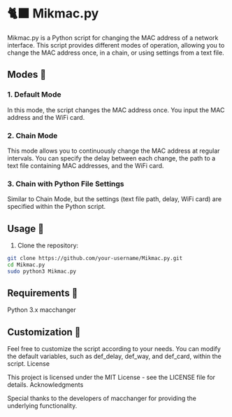 # 🐈‍⬛ Mikmac.py

Mikmac.py is a Python script for changing the MAC address of a network interface. This script provides different modes of operation, allowing you to change the MAC address once, in a chain, or using settings from a text file.

## Modes 🔨

### 1. Default Mode
In this mode, the script changes the MAC address once. You input the MAC address and the WiFi card.

### 2. Chain Mode
This mode allows you to continuously change the MAC address at regular intervals. You can specify the delay between each change, the path to a text file containing MAC addresses, and the WiFi card.

### 3. Chain with Python File Settings
Similar to Chain Mode, but the settings (text file path, delay, WiFi card) are specified within the Python script.

## Usage 📜

1. Clone the repository:

```bash
git clone https://github.com/your-username/Mikmac.py.git
cd Mikmac.py
sudo python3 Mikmac.py
```

## Requirements 🧰

Python 3.x
macchanger

## Customization 🎨

Feel free to customize the script according to your needs. You can modify the default variables, such as def_delay, def_way, and def_card, within the script.
License

This project is licensed under the MIT License - see the LICENSE file for details.
Acknowledgments

Special thanks to the developers of macchanger for providing the underlying functionality.
   

